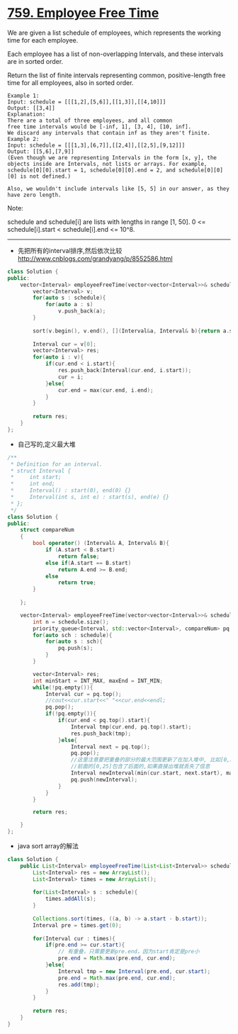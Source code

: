 # [759. Employee Free Time](https://leetcode.com/problems/employee-free-time/description/)
We are given a list schedule of employees, which represents the working time for each employee.

Each employee has a list of non-overlapping Intervals, and these intervals are in sorted order.

Return the list of finite intervals representing common, positive-length free time for all employees, also in sorted order.

```
Example 1:
Input: schedule = [[[1,2],[5,6]],[[1,3]],[[4,10]]]
Output: [[3,4]]
Explanation:
There are a total of three employees, and all common
free time intervals would be [-inf, 1], [3, 4], [10, inf].
We discard any intervals that contain inf as they aren't finite.
Example 2:
Input: schedule = [[[1,3],[6,7]],[[2,4]],[[2,5],[9,12]]]
Output: [[5,6],[7,9]]
(Even though we are representing Intervals in the form [x, y], the objects inside are Intervals, not lists or arrays. For example, schedule[0][0].start = 1, schedule[0][0].end = 2, and schedule[0][0][0] is not defined.)

Also, we wouldn't include intervals like [5, 5] in our answer, as they have zero length.

```
Note:

schedule and schedule[i] are lists with lengths in range [1, 50].
0 <= schedule[i].start < schedule[i].end <= 10^8.


---

* 先把所有的interval排序,然后依次比较 http://www.cnblogs.com/grandyang/p/8552586.html

```c++
class Solution {
public:
    vector<Interval> employeeFreeTime(vector<vector<Interval>>& schedule) {
        vector<Interval> v;
        for(auto s : schedule){
            for(auto a : s)
                v.push_back(a);
        }
        
        sort(v.begin(), v.end(), [](Interval&a, Interval& b){return a.start < b.start;});
        
        Interval cur = v[0];
        vector<Interval> res;
        for(auto i : v){
            if(cur.end < i.start){
                res.push_back(Interval(cur.end, i.start));
                cur = i;
            }else{
                cur.end = max(cur.end, i.end);
            }
        }
        
        return res;
    }
};

```


* 自己写的,定义最大堆

```c++
/**
 * Definition for an interval.
 * struct Interval {
 *     int start;
 *     int end;
 *     Interval() : start(0), end(0) {}
 *     Interval(int s, int e) : start(s), end(e) {}
 * };
 */
class Solution {
public:
	struct compareNum
	{
		bool operator() (Interval& A, Interval& B){
			if (A.start < B.start)
				return false;
			else if(A.start == B.start)
				return A.end >= B.end;
			else
				return true;
		}
		
	};

    vector<Interval> employeeFreeTime(vector<vector<Interval>>& schedule) {
        int n = schedule.size();
       	priority_queue<Interval, std::vector<Interval>, compareNum> pq;
       	for(auto sch : schedule){
       		for(auto s : sch){
       			pq.push(s);
       		}
       	}

       	vector<Interval> res;
        int minStart = INT_MAX, maxEnd = INT_MIN;
       	while(!pq.empty()){
       		Interval cur = pq.top();
            //cout<<cur.start<<" "<<cur.end<<endl;
       		pq.pop();
       		if(!pq.empty()){
       			if(cur.end < pq.top().start){
                    Interval tmp(cur.end, pq.top().start);
       				res.push_back(tmp);
       			}else{
                    Interval next = pq.top();
                    pq.pop();                  
                    //这里注意要把重叠的部分的最大范围更新了在加入堆中, 比如[0,25] [4,8] [9,26]
                    //前面的[0,25]包含了后面的,如果直接出堆就丢失了信息
                    Interval newInterval(min(cur.start, next.start), max(cur.end, next.end)); 
                    pq.push(newInterval);
                }
       		}
       	}

       	return res;

    }
};

```


* java sort array的解法

```java
class Solution {
    public List<Interval> employeeFreeTime(List<List<Interval>> schedule) {
        List<Interval> res = new ArrayList();
        List<Interval> times = new ArrayList();
        
        for(List<Interval> s : schedule){
            times.addAll(s);
        }
        
        Collections.sort(times, ((a, b) -> a.start - b.start));
        Interval pre = times.get(0);
        
        for(Interval cur : times){
            if(pre.end >= cur.start){
                // 有重叠，只需要更新pre.end，因为start肯定是pre小
                pre.end = Math.max(pre.end, cur.end);
            }else{
                Interval tmp = new Interval(pre.end, cur.start);
                pre.end = Math.max(pre.end, cur.end);
                res.add(tmp);
            }
        }
        
        return res;
    }
}

```
